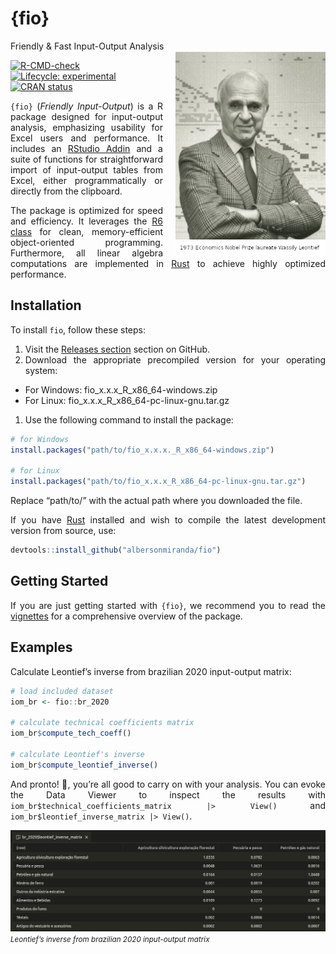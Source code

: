 
<!-- README.md is generated from README.Rmd. Please edit that file -->

# {fio}

<div style="text-align: justify">

Friendly & Fast Input-Output Analysis
<img src="man/figures/leontief.jpg" align="right" width="240px" style="margin-left: 20px;" />

<!-- badges: start -->

[![R-CMD-check](https://github.com/albersonmiranda/fio/actions/workflows/R-CMD-check.yaml/badge.svg)](https://github.com/albersonmiranda/fio/actions/workflows/R-CMD-check.yaml)
[![Lifecycle:
experimental](https://img.shields.io/badge/lifecycle-experimental-orange.svg)](https://lifecycle.r-lib.org/articles/stages.html#experimental)
[![CRAN
status](https://www.r-pkg.org/badges/version/fio)](https://CRAN.R-project.org/package=fio)
<!-- badges: end -->

`{fio}` (*Friendly Input-Output*) is a R package designed for
input-output analysis, emphasizing usability for Excel users and
performance. It includes an [RStudio
Addin](https://rstudio.github.io/rstudioaddins/) and a suite of
functions for straightforward import of input-output tables from Excel,
either programmatically or directly from the clipboard.

The package is optimized for speed and efficiency. It leverages the [R6
class](https://r6.r-lib.org/) for clean, memory-efficient
object-oriented programming. Furthermore, all linear algebra
computations are implemented in [Rust](https://www.rust-lang.org/) to
achieve highly optimized performance.

## Installation

To install `fio`, follow these steps:

1.  Visit the [Releases
    section](https://github.com/albersonmiranda/fio/releases) section on
    GitHub.
2.  Download the appropriate precompiled version for your operating
    system:

- For Windows: fio_x.x.x_R_x86_64-windows.zip
- For Linux: fio_x.x.x_R_x86_64-pc-linux-gnu.tar.gz

1.  Use the following command to install the package:

``` r
# for Windows
install.packages("path/to/fio_x.x.x._R_x86_64-windows.zip")

# for Linux
install.packages("path/to/fio_x.x.x_R_x86_64-pc-linux-gnu.tar.gz")
```

Replace “path/to/” with the actual path where you downloaded the file.

If you have [Rust](https://www.rust-lang.org/) installed and wish to
compile the latest development version from source, use:

``` r
devtools::install_github("albersonmiranda/fio")
```

## Getting Started

If you are just getting started with `{fio}`, we recommend you to read
the
[vignettes](https://albersonmiranda.github.io/fio/articles/index.html)
for a comprehensive overview of the package.

## Examples

Calculate Leontief’s inverse from brazilian 2020 input-output matrix:

``` r
# load included dataset
iom_br <- fio::br_2020

# calculate technical coefficients matrix
iom_br$compute_tech_coeff()

# calculate Leontief's inverse
iom_br$compute_leontief_inverse()
```

And pronto! 🎉, you’re all good to carry on with your analysis. You can
evoke the Data Viewer to inspect the results with
`iom_br$technical_coefficients_matrix |> View()` and
`iom_br$leontief_inverse_matrix |> View()`.

![](man/figures/example_leontief_inverse.png) *<small>Leontief’s inverse
from brazilian 2020 input-output matrix</small>*

</div>
